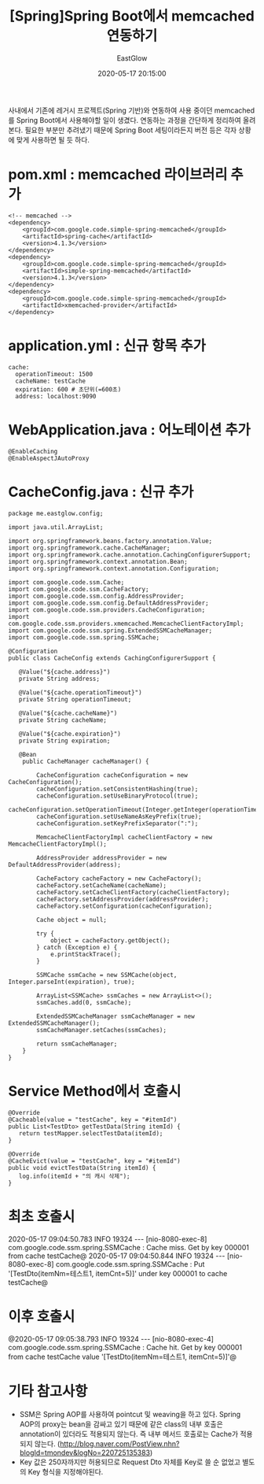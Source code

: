 ﻿---
layout: post
title:  "[Spring]Spring Boot에서 memcached 연동하기"
date:   2020-05-17 20:15:00
author: EastGlow
categories: Back-end
---

사내에서 기존에 레거시 프로젝트(Spring 기반)와 연동하여 사용 중이던 memcached를 Spring Boot에서 사용해야할 일이 생겼다. 연동하는 과정을 간단하게 정리하여 올려본다. 필요한 부분만 추려냈기 때문에 Spring Boot 세팅이라든지 버전 등은 각자 상황에 맞게 사용하면 될 듯 하다.

# pom.xml : memcached 라이브러리 추가

    <!-- memcached -->
    <dependency>
        <groupId>com.google.code.simple-spring-memcached</groupId>
        <artifactId>spring-cache</artifactId>
        <version>4.1.3</version>
    </dependency>
    <dependency>
        <groupId>com.google.code.simple-spring-memcached</groupId>
        <artifactId>simple-spring-memcached</artifactId>
        <version>4.1.3</version>
    </dependency>
    <dependency>
        <groupId>com.google.code.simple-spring-memcached</groupId>
        <artifactId>xmemcached-provider</artifactId>
    </dependency>

# application.yml : 신규 항목 추가

    cache:
      operationTimeout: 1500
      cacheName: testCache
      expiration: 600 # 초단위(=600초)
      address: localhost:9090

# WebApplication.java : 어노테이션 추가

    @EnableCaching
    @EnableAspectJAutoProxy

# CacheConfig.java : 신규 추가

    package me.eastglow.config;
    
    import java.util.ArrayList;
    
    import org.springframework.beans.factory.annotation.Value;
    import org.springframework.cache.CacheManager;
    import org.springframework.cache.annotation.CachingConfigurerSupport;
    import org.springframework.context.annotation.Bean;
    import org.springframework.context.annotation.Configuration;
    
    import com.google.code.ssm.Cache;
    import com.google.code.ssm.CacheFactory;
    import com.google.code.ssm.config.AddressProvider;
    import com.google.code.ssm.config.DefaultAddressProvider;
    import com.google.code.ssm.providers.CacheConfiguration;
    import com.google.code.ssm.providers.xmemcached.MemcacheClientFactoryImpl;
    import com.google.code.ssm.spring.ExtendedSSMCacheManager;
    import com.google.code.ssm.spring.SSMCache;
    
    @Configuration
    public class CacheConfig extends CachingConfigurerSupport {
    
       @Value("${cache.address}")
       private String address;
       
       @Value("${cache.operationTimeout}")
       private String operationTimeout;
       
       @Value("${cache.cacheName}")
       private String cacheName;
       
       @Value("${cache.expiration}")
       private String expiration;
          
       @Bean
        public CacheManager cacheManager() {
    
            CacheConfiguration cacheConfiguration = new CacheConfiguration();
            cacheConfiguration.setConsistentHashing(true);
            cacheConfiguration.setUseBinaryProtocol(true);
            cacheConfiguration.setOperationTimeout(Integer.getInteger(operationTimeout));
            cacheConfiguration.setUseNameAsKeyPrefix(true);
            cacheConfiguration.setKeyPrefixSeparator(":");
    
            MemcacheClientFactoryImpl cacheClientFactory = new MemcacheClientFactoryImpl();
    
            AddressProvider addressProvider = new DefaultAddressProvider(address);
    
            CacheFactory cacheFactory = new CacheFactory();
            cacheFactory.setCacheName(cacheName);
            cacheFactory.setCacheClientFactory(cacheClientFactory);
            cacheFactory.setAddressProvider(addressProvider);
            cacheFactory.setConfiguration(cacheConfiguration);
    
            Cache object = null;
    
            try {
                object = cacheFactory.getObject();
            } catch (Exception e) {
                e.printStackTrace();
            }
            
            SSMCache ssmCache = new SSMCache(object, Integer.parseInt(expiration), true);
            
            ArrayList<SSMCache> ssmCaches = new ArrayList<>();
            ssmCaches.add(0, ssmCache);
            
            ExtendedSSMCacheManager ssmCacheManager = new ExtendedSSMCacheManager();
            ssmCacheManager.setCaches(ssmCaches);
            
            return ssmCacheManager;
        }
    }

# Service Method에서 호출시

    @Override
    @Cacheable(value = "testCache", key = "#itemId")
    public List<TestDto> getTestData(String itemId) {
       return testMapper.selectTestData(itemId);
    }
    
    @Override
    @CacheEvict(value = "testCache", key = "#itemId")
    public void evictTestData(String itemId) {
       log.info(itemId + "의 캐시 삭제");
    }

# 최초 호출시
2020-05-17 09:04:50.783  INFO 19324 --- [nio-8080-exec-8] com.google.code.ssm.spring.SSMCache      : Cache miss. Get by key 000001 from cache testCache@
2020-05-17 09:04:50.844  INFO 19324 --- [nio-8080-exec-8] com.google.code.ssm.spring.SSMCache      : Put '[TestDto(itemNm=테스트1, itemCnt=5)]' under key 000001 to cache testCache@

# 이후 호출시
@2020-05-17 09:05:38.793  INFO 19324 --- [nio-8080-exec-4] com.google.code.ssm.spring.SSMCache      : Cache hit. Get by key 000001 from cache testCache value '[TestDto(itemNm=테스트1, itemCnt=5)]'@

# 기타 참고사항

*  SSM은 Spring AOP를 사용하여 pointcut 및 weaving을 하고 있다. Spring AOP의 proxy는 bean을 감싸고 있기 때문에 같은 class의 내부 호출은 annotation이 있더라도 적용되지 않는다. 즉 내부 메서드 호출로는 Cache가 적용되지 않는다. (http://blog.naver.com/PostView.nhn?blogId=tmondev&logNo=220725135383)
* Key 값은 250자까지만 허용되므로 Request Dto 자체를 Key로 쓸 순 없었고 별도의 Key 형식을 지정해야된다.
